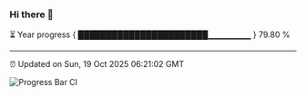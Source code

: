 ### Hi there 👋

⏳ Year progress { ███████████████████████▁▁▁▁▁▁▁ } 79.80 %

---

⏰ Updated on Sun, 19 Oct 2025 06:21:02 GMT

![Progress Bar CI](https://github.com/liununu/liununu/workflows/Progress%20Bar%20CI/badge.svg)
